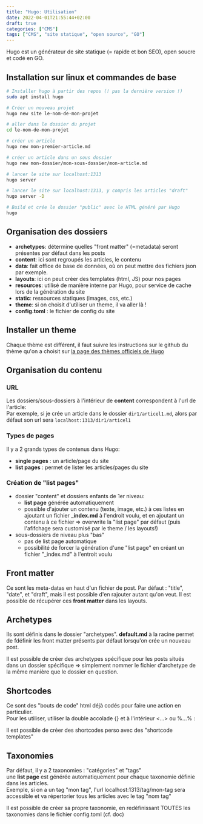 ```yaml
---
title: "Hugo: Utilisation"
date: 2022-04-01T21:55:44+02:00
draft: true
categories: ["CMS"]
tags: ["CMS", "site statique", "open source", "GO"]
---
```


Hugo est un générateur de site statique (= rapide et bon SEO), open soucre et codé en GO.

## Installation sur linux et commandes de base

```bash
# Installer hugo à partir des repos (! pas la dernière version !)
sudo apt install hugo

# Créer un nouveau projet
hugo new site le-nom-de-mon-projet

# aller dans le dossier du projet
cd le-nom-de-mon-projet

# créer un article
hugo new mon-premier-article.md

# créer un article dans un sous dossier
hugo new mon-dossier/mon-sous-dossier/mon-article.md

# lancer le site sur localhost:1313
hugo server

# lancer le site sur localhost:1313, y compris les articles "draft"
hugo server -D

# Build et crée le dossier "public" avec le HTML généré par Hugo
hugo
```

## Organisation des dossiers

- **archetypes**: détermine quelles "front matter" (=metadata) seront présentes par défaut dans les posts
- **content**: ici sont regroupés les articles, le contenu
- **data**: fait office de base de données, où on peut mettre des fichiers json par exemple.
- **layouts**: ici on peut créer des templates (html, JS) pour nos pages
- **resources**: utilisé de manière interne par Hugo, pour service de cache lors de la génération du site
- **static**: ressources statiques (images, css, etc.)
- **theme**: si on choisit d'utiliser un theme, il va aller là !
- **config.toml** : le fichier de config du site

## Installer un theme

Chaque thème est différent, il faut suivre les instructions sur le github du thème qu'on a choisit sur [la page des thèmes officiels de Hugo](https://themes.gohugo.io/)

## Organisation du contenu

### URL

Les dossiers/sous-dossiers à l'intérieur de **content** correspondent à l'url de l'article:  
Par exemple, si je crée un article dans le dossier `dir1/articel1.md`, alors par défaut son url sera `localhost:1313/dir1/articel1`

### Types de pages

Il y a 2 grands types de contenus dans Hugo:

- **single pages** : un article/page du site
- **list pages** : permet de lister les articles/pages du site

### Création de "list pages"

- dossier "content" et dossiers enfants de 1er niveau:
  - **list page** générée automatiquement
  - possible d'ajouter un contenu (texte, image, etc.) à ces listes en ajoutant un fichier **\_index.md** à l'endroit voulu, et en ajoutant un contenu à ce fichier => overwrite la "list page" par défaut (puis l'afifchage sera customisé par le theme / les layouts!)
- sous-dossiers de niveau plus "bas"
  - pas de list page automatique
  - possibilité de forcer la génération d'une "list page" en créant un fichier "\_index.md" à l'entroit voulu

## Front matter

Ce sont les meta-datas en haut d'un fichier de post. Par défaut : "title", "date", et "draft", mais il est possible d'en rajouter autant qu'on veut.
Il est possible de récupérer ces **front matter** dans les layouts.

## Archetypes

Ils sont définis dans le dossier "archetypes".
**default.md** à la racine permet de fdéfinir les front matter présents par défaut lorsqu'on crée un nouveau post.

Il est possible de créer des archetypes spécifique pour les posts situés dans un dossier spécifique => simplement nommer le fichier d'archetype de la même manière que le dossier en question.

## Shortcodes

Ce sont des "bouts de code" html déjà codés pour faire une action en particulier.  
Pour les utiliser, utiliser la double accolade {} et à l'intérieur <...> ou %...% :

Il est possible de créer des shortcodes perso avec des "shortcode templates"

## Taxonomies

Par défaut, il y a 2 taxonomies : "catégories" et "tags"  
une **list page** est générée automatiquement pour chaque taxonomie définie dans les articles.  
Exemple, si on a un tag "mon tag", l'url localhost:1313/tag/mon-tag sera accessible et va répertorier tous les articles avec le tag "nom tag"

Il est possible de créer sa propre taxonomie, en redéfinissant TOUTES les taxonomies dans le fichier config.toml (cf. doc)

